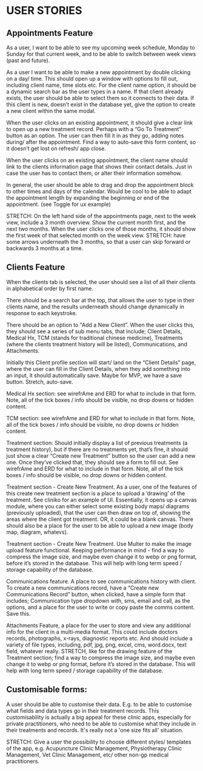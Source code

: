 # USER STORIES

## Appointments Feature 

As a user, I want to be able to see my upcoming week schedule, Monday to Sunday for that current week, and to be able to switch between week views (past and future).

As a user I want to be able to make a new appointment by double clicking on a day/ time. This should open up a window with options to fill out, including client name, time slots etc. For the client name option, it should be a dynamic search bar as the user types in a name. If that client already exists, the user should be able to select them so it connects to their data. If this client is new, doesn’t exist in the database yet, give the option to create a new client within the same modal.

When the user clicks on an existing appointment, it should give a clear link to open up a new treatment record. Perhaps with a “Go To Treatment” button as an option. The user can then fill it in as they go, adding notes during/ after the appointment. Find a way to auto-save this form content, so it doesn’t get lost on refresh/ app close. 

When the user clicks on an existing appointment, the client name should link to the clients information page that shows their contact details. Just in case the user has to contact them, or alter their information somehow. 

In general, the user should be able to drag and drop the appointment block to other times and days of the calendar. Would be cool to be able to adapt the appointment length by expanding the beginning or end of the appointment. (see Toggle for ux example) 

STRETCH: On the left hand side of the appointments page, next to the week view, include a 3 month overview. Show the current month first, and the next two months. When the user clicks one of those months, it should show the first week of that selected month on the week view. STRETCH: have some arrows underneath the 3 months, so that a user can skip forward or backwards 3 months at a time. 

## Clients Feature

When the clients tab is selected, the user should see a list of all their clients in alphabetical order by first name. 

There should be a search bar at the top, that allows the user to type in their clients name, and the results underneath should change dynamically in response to each keystroke. 

There should be an option to "Add a New Client”. When the user clicks this, they should see a series of sub menu tabs, that include; Client Details, Medical Hx, TCM (stands for traditional chinese medicine), Treatments (where the clients treatment history will be listed), Communications, and Attachments. 

Initially this Client profile section will start/ land on the “Client Details” page, where the user can fill in the Client Details, when they add something into an input, it should automatically save. Maybe for MVP, we have a save button. Stretch, auto-save. 

Medical Hx section: see wirefrAme and ERD for what to include in that form. Note, all of the tick boxes / info should be visible, no drop downs or hidden content. 

TCM section: see wirefrAme and ERD for what to include in that form. Note, all of the tick boxes / info should be visible, no drop downs or hidden content. 

Treatment section: Should initially display a list of previous treatments (a treatment history), but if there are no treatments yet, that’s fine, it should just show a clear “Create new Treatment” button so the user can add a new one. Once they’ve clicked that, they should see a form to fill out. See wirefrAme and ERD for what to include in that form. Note, all of the tick boxes / info should be visible, no drop downs or hidden content.

Treatment section - Create New Treatment. 
As a user, one of the features of this create new treatment section is a place to upload a ‘drawing’ of the treatment. See cliniko for an example of UI. Essentially, it opens up a canvas module, where you can either select some existing body maps/ diagrams (previously uploaded), that the user can then draw on top of, showing the areas where the client got treatment. OR, it could be a blank canvas. There should also be a place for the user to be able to upload a new image (body map, diagram, whatevs). 


Treatment section - Create New Treatment. 
Use Multer to make the image upload feature functional. Keeping performance in mind - find a way to compress the image size, and maybe even change it to webp or png format, before it’s stored in the database. This will help with long term speed / storage capability of the database. 

Communications feature. A place to see communications history with client. To create a new communications record, have a “Create new Communications Record” button, when clicked, have a simple form that includes; Communication type dropdown with, sms, email and call, as the options, and a place for the user to write or copy paste the comms content. Save this. 

Attachments Feature, a place for the user to store and view any additional info for the client in a multi-media format. This could include doctors records, photographs, x-rays, diagnostic reports etc. And should include a variety of file types, including, pdf, jpg, png, excel, cms, word.docx, text field, whatever really. STRETCH, like for the drawing feature of the Treatment section; find a way to compress the image size, and maybe even change it to webp or png format, before it’s stored in the database. This will help with long term speed / storage capability of the database. 


## Customisable forms: 

A user should be able to customise their data. 
E.g. to be able to customise what fields and data types go in their treatment records. This customisability is actually a big appeal for these clinic apps, especially for private practitioners, who need to be able to customise what they include in their treatments and records. It's really not a 'one size fits all' situation.


STRETCH: Give a user the possibility to choose different styles/ templates of the app, e.g. Acupuncture Clinic Management, Physiotherapy Clinic Management, Vet Clinic Management, etc/ other non-gp medical practitioners.